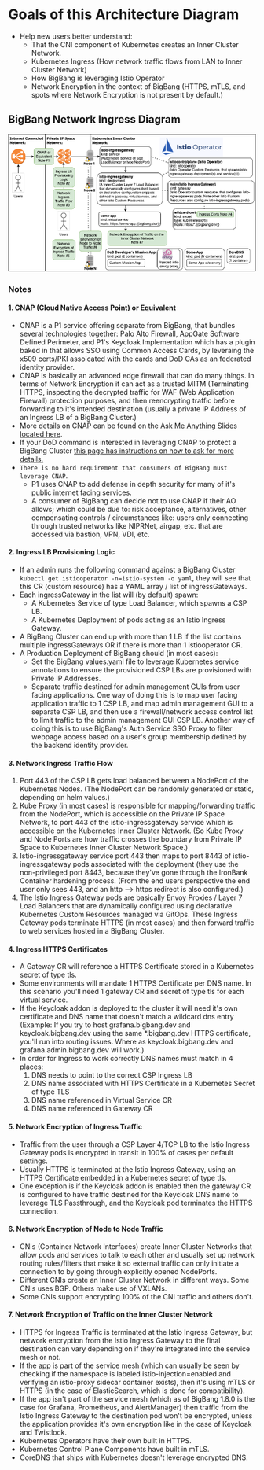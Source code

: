# Goals of this Architecture Diagram
* Help new users better understand:
  * That the CNI component of Kubernetes creates an Inner Cluster Network.
  * Kubernetes Ingress (How network traffic flows from LAN to Inner Cluster Network)
  * How BigBang is leveraging Istio Operator
  * Network Encryption in the context of BigBang (HTTPS, mTLS, and spots where Network Encryption is not present by default.)


## BigBang Network Ingress Diagram
![](images/network_encryption_and_ingress_diagram.app.diagrams.net.png)


### Notes


#### 1. CNAP (Cloud Native Access Point) or Equivalent
* CNAP is a P1 service offering separate from BigBang, that bundles several technologies together: Palo Alto Firewall, AppGate Software Defined Perimeter, and P1's Keycloak Implementation which has a plugin baked in that allows SSO using Common Access Cards, by leveraing the x509 certs/PKI assoicated with the cards and DoD CAs as an federated identity provider.
* CNAP is basically an advanced edge firewall that can do many things. In terms of Network Encryption it can act as a trusted MITM (Terminating HTTPS, inspecting the decrypted traffic for WAF (Web Application Firewall) protection purposes, and then reencrypting traffic before forwarding to it's intended destination (usually a private IP Address of an Ingress LB of a BigBang Cluster.)
* More details on CNAP can be found on the [Ask Me Anything Slides located here](https://software.af.mil/dsop/documents/).
* If your DoD command is interested in leveraging CNAP to protect a BigBang Cluster [this page has instructions on how to ask for more details.](https://p1.dso.mil/#/services)
* `There is no hard requirement that consumers of BigBang must leverage CNAP`.
  * P1 uses CNAP to add defense in depth security for many of it's public internet facing services.
  * A consumer of BigBang can decide not to use CNAP if their AO allows; which could be due to: risk acceptance, alternatives, other compensating controls / circumstances like: users only connecting through trusted networks like NIPRNet, airgap, etc. that are accessed via bastion, VPN, VDI, etc.


#### 2. Ingress LB Provisioning Logic
* If an admin runs the following command against a BigBang Cluster `kubectl get istiooperator -n=istio-system -o yaml`, they will see that this CR (custom resource) has a YAML array / list of ingressGateways.
* Each ingressGateway in the list will (by default) spawn:
  * A Kubernetes Service of type Load Balancer, which spawns a CSP LB.    
  * A Kubernetes Deployment of pods acting as an Istio Ingress Gateway.
* A BigBang Cluster can end up with more than 1 LB if the list contains multiple ingressGateways OR if there is more than 1 istiooperator CR. 
* A Production Deployment of BigBang should (in most cases):
  * Set the BigBang values.yaml file to leverage Kubernetes service annotations to ensure the provisioned CSP LBs are provisioned with Private IP Addresses.
  * Separate traffic destined for admin management GUIs from user facing applications. One way of doing this is to map user facing application traffic to 1 CSP LB, and map admin management GUI to a separate CSP LB, and then use a firewall/network access control list to limit traffic to the admin management GUI CSP LB. Another way of doing this is to use BigBang's Auth Service SSO Proxy to filter webpage access based on a user's group membership defined by the backend identity provider.  
 

#### 3. Network Ingress Traffic Flow
1. Port 443 of the CSP LB gets load balanced between a NodePort of the Kubernetes Nodes. (The NodePort can be randomly generated or static, depending on helm values.)
2. Kube Proxy (in most cases) is responsible for mapping/forwarding traffic from the NodePort, which is accessible on the Private IP Space Network, to port 443 of the istio-ingressgateway service which is accessible on the Kubernetes Inner Cluster Network. (So Kube Proxy and Node Ports are how traffic crosses the boundary from Private IP Space to Kubernetes Inner Cluster Network Space.)
3. Istio-ingressgateway service port 443 then maps to port 8443 of istio-ingressgateway pods associated with the deployment (they use the non-privileged port 8443, because they've gone through the IronBank Container hardening process. (From the end users perspective the end user only sees 443, and an http --> https redirect is also configured.)
4. The Istio Ingress Gateway pods are basically Envoy Proxies / Layer 7 Load Balancers that are dynamically configured using declarative Kubernetes Custom Resources managed via GitOps. These Ingress Gateway pods terminate HTTPS (in most cases) and then forward traffic to web services hosted in a BigBang Cluster.


#### 4. Ingress HTTPS Certificates
* A Gateway CR will reference a HTTPS Certificate stored in a Kubernetes secret of type tls. 
* Some environments will mandate 1 HTTPS Certificate per DNS name. In this scenario you'll need 1 gateway CR and secret of type tls for each virtual service.
* If the Keycloak addon is deployed to the cluster it will need it's own certificate and DNS name that doesn't match a wildcard dns entry (Example: If you try to host grafana.bigbang.dev and keycloak.bigbang.dev using the same *.bigbang.dev HTTPS certificate, you'll run into routing issues. Where as keycloak.bigbang.dev and grafana.admin.bigbang.dev will work.)
* In order for Ingress to work correctly DNS names must match in 4 places:
  1. DNS needs to point to the correct CSP Ingress LB
  2. DNS name associated with HTTPS Certificate in a Kubernetes Secret of type TLS
  3. DNS name referenced in Virtual Service CR
  4. DNS name referenced in Gateway CR


#### 5. Network Encryption of Ingress Traffic
* Traffic from the user through a CSP Layer 4/TCP LB to the Istio Ingress Gateway pods is encrypted in transit in 100% of cases per default settings.
* Usually HTTPS is terminated at the Istio Ingress Gateway, using an HTTPS Certificate embedded in a Kubernetes secret of type tls.
* One exception is if the Keycloak addon is enabled then the gateway CR is configured to have traffic destined for the Keycloak DNS name to leverage TLS Passthrough, and the Keycloak pod terminates the HTTPS connection.


#### 6. Network Encryption of Node to Node Traffic
* CNIs (Container Network Interfaces) create Inner Cluster Networks that allow pods and services to talk to each other and usually set up network routing rules/filters that make it so external traffic can only initiate a connection to by going through explicitly opened NodePorts.
* Different CNIs create an Inner Cluster Network in different ways. Some CNIs uses BGP. Others make use of VXLANs.
* Some CNIs support encrypting 100% of the CNI traffic and others don't.


#### 7. Network Encryption of Traffic on the Inner Cluster Network
* HTTPS for Ingress Traffic is terminated at the Istio Ingress Gateway, but network encryption from the Istio Ingress Gateway to the final destination can vary depending on if they're integrated into the service mesh or not.
* If the app is part of the service mesh (which can usually be seen by checking if the namespace is labeled istio-injection=enabled and verifying an istio-proxy sidecar container exists), then it's using mTLS or HTTPS (in the case of ElasticSearch, which is done for compatibility).
* If the app isn't part of the service mesh (which as of BigBang 1.8.0 is the case for Grafana, Prometheus, and AlertManager) then traffic from the Istio Ingress Gateway to the destination pod won't be encrypted, unless the application provides it's own encryption like in the case of Keycloak and Twistlock.
* Kubernetes Operators have their own built in HTTPS.
* Kubernetes Control Plane Components have built in mTLS.
* CoreDNS that ships with Kubernetes doesn't leverage encrypted DNS.
